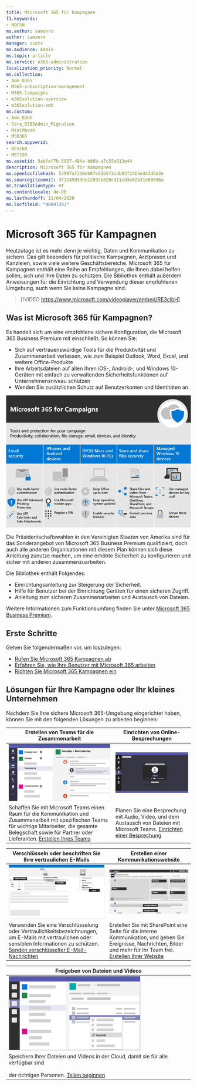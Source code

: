 ```yaml
---
title: Microsoft 365 für Kampagnen
f1.keywords:
- NOCSH
ms.author: samanro
author: samanro
manager: scotv
ms.audience: Admin
ms.topic: article
ms.service: o365-administration
localization_priority: Normal
ms.collection:
- Adm_O365
- M365-subscription-management
- M365-Campaigns
- m365solution-overview
- m365solution-smb
ms.custom:
- Adm_O365
- Core_O365Admin_Migration
- MiniMaven
- MSB365
search.appverid:
- BCS160
- MET150
ms.assetid: 5abfef7b-5957-484a-b06b-a7c55e013e44
description: Microsoft 365 für Kampagnen
ms.openlocfilehash: 57997af310eb07c61b5f2cdb03f24b5e443d6e2e
ms.sourcegitcommit: 371249d3dde12092b820cd11ed3e02b31e88636a
ms.translationtype: HT
ms.contentlocale: de-DE
ms.lasthandoff: 11/04/2020
ms.locfileid: "48897293"
---
```

<a name="microsoft-365-for-campaigns"></a>Microsoft 365 für Kampagnen
===========================

Heutzutage ist es mehr denn je wichtig, Daten und Kommunikation zu sichern. Das gilt besonders für politische Kampagnen, Arztpraxen und Kanzleien, sowie viele weitere Geschäftsbereiche. Microsoft 365 für Kampagnen enthält eine Reihe an Empfehlungen, die Ihnen dabei helfen sollen, sich und Ihre Daten zu schützen. Die Bibliothek enthält außerdem Anweisungen für die Einrichtung und Verwendung dieser empfohlenen Umgebung, auch wenn Sie keine Kampagne sind.

> [!VIDEO https://www.microsoft.com/videoplayer/embed/RE3clbH]

<a name="what-is-microsoft-365-for-campaigns"></a>Was ist Microsoft 365 für Kampagnen?
------------------------------------

Es handelt sich um eine empfohlene sichere Konfiguration, die Microsoft 365 Business Premium mit einschließt. So können Sie:

- Sich auf vertrauenswürdige Tools für die Produktivität und Zusammenarbeit verlassen, wie zum Beispiel Outlook, Word, Excel, und weitere Office-Produkte
- Ihre Arbeitsdateien auf allen Ihren iOS-, Android-, und Windows 10-Geräten mit einfach zu verwaltenden Sicherheitsfunktionen auf Unternehmensniveau schützen
- Wenden Sie zusätzlichen Schutz auf Benutzerkonten und Identitäten an.

![Mit Microsoft 365 Business Premium sind Ihre Tools für Produktivität und Zusammenarbeit, Ihr Datenspeicher sowie Ihre E-Mails, Geräte und Identitäten gesichert](../media/M365-WhatIsIt-SecurityFocus.png)

Die Präsidentschaftswahlen in den Vereinigten Staaten von Amerika sind für das Sonderangebot von Microsoft 365 Business Premium qualifiziert, doch auch alle anderen Organisationen mit diesem Plan können sich diese Anleitung zunutze machen, um eine erhöhte Sicherheit zu konfigurieren und sicher mit anderen zusammenzuarbeiten.

Die Bibliothek enthält Folgendes:

- Einrichtungsanleitung zur Steigerung der Sicherheit.
- Hilfe für Benutzer bei der Einrichtung Geräten für einen sicheren Zugriff.
- Anleitung zum sicheren Zusammenarbeiten und Austausch von Dateien.

Weitere Informationen zum Funktionsumfang finden Sie unter [Microsoft 365 Business Premium](https://www.microsoft.com/microsoft-365/business).

<a name="get-started"></a>Erste Schritte
--------------------------

Gehen Sie folgendermaßen vor, um loszulegen:

- [Rufen Sie Microsoft 365 Kampagnen ab](get-microsoft-365-campaigns.md)
- [Erfahren Sie, wie Ihre Benutzer mit Microsoft 365 arbeiten](m365-campaigns-users.md)
- [Richten Sie Microsoft 365 Kampagnen ein](microsoft-365-campaigns-setup-overview.md)

<a name="solutions-for-your-campaign-or-small-business"></a>Lösungen für Ihre Kampagne oder Ihr kleines Unternehmen
--------------------------

Nachdem Sie Ihre sichere Microsoft 365-Umgebung eingerichtet haben, können Sie mit den folgenden Lösungen zu arbeiten beginnen:

| Erstellen von Teams für die Zusammenarbeit | Einrichten von Online-Besprechungen |
| ------------- | ------------- |
| ![einer SharePoint-Kommunikationswebsite](../media/sm-m365-democracy-teams-collab.png) | ![einer Onlinebesprechung](../media/m365-democracy-teams-meetings.png) |
| Schaffen Sie mit Microsoft Teams einen Raum für die Kommunikation und Zusammenarbeit mit spezifischen Teams für wichtige Mitarbeiter, die gesamte Belegschaft sowie für Partner oder Lieferanten. [Erstellen Ihres Teams](create-teams-for-collaboration.md) | Planen Sie eine Besprechung mit Audio, Video, und dem Austausch von Dateien mit Microsoft Teams. [Einrichten einer Besprechung](set-up-meetings.md) |

| Verschlüsseln oder beschriften Sie Ihre vertraulichen E-Mails | Erstellen einer Kommunikationswebsite |
| ------------- | ------------- |
| ![Verschlüsselte und bezeichnete E-Mails](../media/sm-m365-campaign-email-encrypt.png) | ![eine SharePoint-Kommunikationswebsite](../media/sm-m365-democracy-comms-site.png) |
| Verwenden Sie eine Verschlüsselung oder Vertraulichkeitsbezeichnungen, um E-Mails mit vertraulichen oder sensiblen Informationen zu schützen. [Senden verschlüsselter E-Mail-Nachrichten](send-encrypted-email.md) | Erstellen Sie mit SharePoint eine Seite für die interne Kommunikation, und geben Sie Ereignisse, Nachrichten, Bilder und mehr für Ihr Team frei. [Erstellen Ihrer Website](create-communications-site.md) |

| Freigeben von Dateien und Videos |
| ------------- |
| ![Teilen einer Datei in Microsoft Teams](../media/m365-democracy-teams-sharefiles.png) |
| Speichern Ihrer Dateien und Videos in der Cloud, damit sie für alle verfügbar sind <br><br>der richtigen Personen. [Teilen beginnen](share-files-and-videos.md) |

